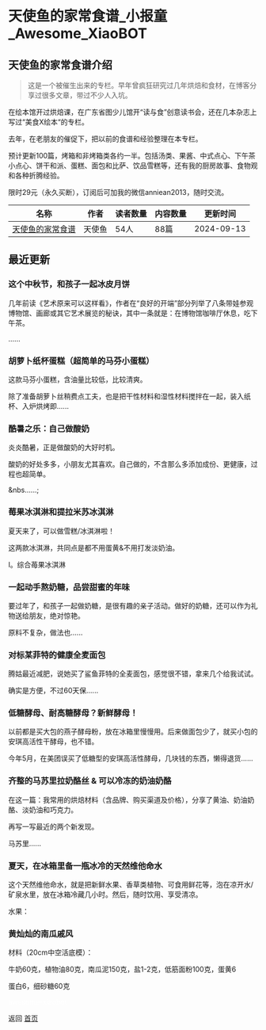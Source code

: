 # 天使鱼的家常食谱_小报童_Awesome_XiaoBOT

## 天使鱼的家常食谱介绍
> 这是一个被催生出来的专栏。早年曾疯狂研究过几年烘焙和食材，在博客分享过很多文章，带过不少人入坑。    
    
在绘本馆开过烘焙课，在广东省图少儿馆开“读与食”创意读书会，还在几本杂志上写过“美食X绘本“的专栏。    
    
去年，在老朋友的催促下，把以前的食谱和经验整理在本专栏。    
    
预计更新100篇，烤箱和非烤箱类各约一半。包括汤类、果酱、中式点心、下午茶小点心、饼干和派、蛋糕、面包和比萨、饮品雪糕等，还有我的厨房故事、食物观和各种折腾经验。    
    
限时29元（永久买断），订阅后可加我的微信anniean2013，随时交流。  
  


|名称|作者|读者数量|内容数量|更新时间|
|---|---|---|---|---|
|[天使鱼的家常食谱](https://xiaobot.net/p/chefyu?refer=9c3f1c95-a052-465a-9902-f6d75080262a)|天使鱼|54人|88篇|2024-09-13|

## 最近更新
### 这个中秋节，和孩子一起冰皮月饼

几年前读《艺术原来可以这样看》，作者在“良好的开端”部分列举了八条带娃参观博物馆、画廊或其它艺术展览的秘诀，其中一条就是：在博物馆咖啡厅休息，吃下午茶。

......

### 胡萝卜纸杯蛋糕（超简单的马芬小蛋糕）

这款马芬小蛋糕，含油量比较低，比较清爽。

除了准备胡萝卜丝稍费点工夫，也是把干性材料和湿性材料搅拌在一起，装入纸杯、入炉烘烤即......

### 酷暑之乐：自己做酸奶

炎炎酷暑，正是做酸奶的大好时机。

酸奶的好处多多，小朋友尤其喜欢。自己做的，不含那么多添加成份、更健康，过程也超简单。

&nbs......;

### 莓果冰淇淋和提拉米苏冰淇淋

夏天来了，可以做雪糕/冰淇淋啦！

这两款冰淇淋，共同点是都不用蛋黄&不用打发淡奶油。



I。综合苺果冰淇淋

### 一起动手熬奶糖，品尝甜蜜的年味



要过年了，和孩子一起做奶糖，是很有趣的亲子活动。做好的奶糖，还可以作为礼物送给朋友，绝对惊艳。

原料不复杂，做法也......

### 对标某菲特的健康全麦面包

腾姑最近减肥，说她买了鲨鱼菲特的全麦面包，感觉很不错，拿来几个给我试试。

确实是方便，不过60天保......

### 低糖酵母、耐高糖酵母？新鲜酵母！

以前都是买大包的燕子酵母粉，放在冰箱里慢慢用。后来做面包少了，就买小包的安琪高活性干酵母，也不错。

今年5月，在美团误买了低糖型的安琪高活性酵母，几块钱的东西，懒得退货......

### 齐整的马苏里拉奶酪丝 & 可以冷冻的奶油奶酪

在这一篇：我常用的烘焙材料（含品牌、购买渠道及价格），分享了黄油、奶油奶酪、淡奶油和巧克力。

再写一写最近的两个新发现。

马苏里......

### 夏天，在冰箱里备一瓶冰冷的天然维他命水

这个天然维他命水，就是把新鲜水果、香草类植物、可食用鲜花等，泡在凉开水/矿泉水里，放在冰箱冷藏几小时。然后，随时饮用、享受清凉。

水果：

### 黄灿灿的南瓜戚风

材料（20cm中空活底模）：

牛奶60克，植物油80克，南瓜泥150克，盐1-2克，低筋面粉100克，蛋黄6

蛋白6，细砂糖60克


<a href="https://github.com/Reno9527/awesome-xiaobot" style="color: white; text-decoration: none;">awesome-xiaobot</a>

返回 [首页](../README.md)
